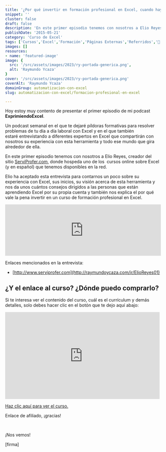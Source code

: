 ```yaml
---
title: '¿Por qué invertir en formación profesional en Excel, cuando hay tantos blogs que tratan sobre el tema y gratis? Con Elio Reyes'
snippet: ''
cluster: false
draft: false 
description: 'En este primer episodio tenemos con nosotros a Elio Reyes, quien nos cuenta el por qué es conveniente invertir en formación profesional en Excel.'
publishDate: '2015-05-21'
category: 'Curso de Excel'
tags: ['Cursos','Excel','Formación','Páginas Externas','Referridos','🤖 Automatización con Excel']
images: []
resources: 
- name: 'featured-image'
image: {
  src: '/src/assets/images/2023/ry-portada-generica.png',
  alt: 'Raymundo Ycaza'
}
cover: '/src/assets/images/2023/ry-portada-generica.png'
coverAlt: 'Raymundo Ycaza'
domainGroup: automatizacion-con-excel
slug: automatizacion-con-excel/formacion-profesional-en-excel

---
```


Hoy estoy muy contento de presentar el primer episodio de mi podcast **ExprimiendoExcel**.

Un podcast semanal en el que te dejaré píldoras formativas para resolver problemas de tu día a día laboral con Excel y en el que también estaré entrevistando a diferentes expertos en Excel que compartirán con nosotros su experiencia con esta herramienta y todo ese mundo que gira alrededor de ella.

En este primer episodio tenemos con nosotros a Elio Reyes, creador del sitio [ServiProfer.com](http://bit.ly/1HvhBoy), donde hospeda uno de los  cursos online sobre Excel (y en español) que tenemos disponibles en la red.

Elio ha aceptado esta entrevista para contarnos un poco sobre su experiencia con Excel, sus inicios, su visión acerca de esta herramienta y nos da unos cuántos consejos dirigidos a las personas que están aprendiendo Excel por su propia cuenta y también nos explica el por qué vale la pena invertir en un curso de formación profesional en Excel.

<iframe src="https://w.soundcloud.com/player/?url=https%3A//api.soundcloud.com/tracks/206509638&amp;color=ff5500&amp;auto_play=true&amp;hide_related=false&amp;show_comments=true&amp;show_user=true&amp;show_reposts=false" width="100%" height="166" frameborder="no" scrolling="no"></iframe>

Enlaces mencionados en la entrevista:

- [http://www.serviprofer.com](http://raymundoycaza.com/ir/ElioReyes01)

## ¿Y el enlace al curso? ¿Dónde puedo comprarlo?

Si te interesa ver el contenido del curso, cuál es el currículum y demás detalles, solo debes hacer clic en el botón que te dejo aquí abajo:

<iframe src="https://player.vimeo.com/video/129063866" width="500" height="281" frameborder="0" webkitallowfullscreen mozallowfullscreen="" allowfullscreen=""></iframe>

[Haz clic aquí para ver el curso.](http://raymundoycaza.com/ir/ElioReyes01 "Comprar el curso")

Enlace de afiliado, ¡gracias!

 

¡Nos vemos!

\[firma\]
